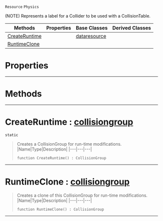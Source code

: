  `Resource` `Physics`



(NOTE) Represents a label for a Collider to be used with a CollisionTable.

|Methods|Properties|Base Classes|Derived Classes|
|---|---|---|---|
|[CreateRuntime](collisiongroup.md#createruntime-zilch-engin)| |[dataresource](dataresource.md)| |
|[RuntimeClone](collisiongroup.md#runtimeclone-zilch-engine)| | | |


 #  Properties


---  
 #  Methods


---  
 #  CreateRuntime : [collisiongroup](collisiongroup.md)

 `static`

> Creates a CollisionGroup for run-time modifications.
> |Name|Type|Description|
> |---|---|---|
> ```TS:Nada
> function CreateRuntime() : CollisionGroup
> ``` 


---  
 #  RuntimeClone : [collisiongroup](collisiongroup.md)

> Creates a clone of this CollisionGroup for run-time modifications.
> |Name|Type|Description|
> |---|---|---|
> ```TS:Nada
> function RuntimeClone() : CollisionGroup
> ``` 


---  
 

 